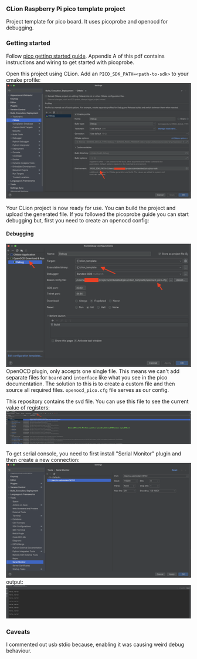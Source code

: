 ### CLion Raspberry Pi pico template project

Project template for pico board. It uses picoprobe and openocd for debugging.

### Getting started
Follow [pico getting started guide](https://datasheets.raspberrypi.com/pico/getting-started-with-pico.pdf). Appendix A of this 
pdf contains instructions and wiring to get started with picoprobe.

Open this project using CLion. Add an `PICO_SDK_PATH=<path-to-sdk>` to your cmake profile:
![cmake profile](docs/cmake.png)

Your CLion project is now ready for use. You can build the project and upload the generated file. If you followed the 
picoprobe guide you can start debugging but, first you need to create an openocd config:

#### Debugging
![openocd](docs/debug.png)
OpenOCD plugin, only accepts one single file. This means we can't add separate files for `board` and `interface` like what you see in the pico documentation.
The solution to this is to create a custom file and then source all required files. `openocd_pico.cfg` file serves as our config.

This repository contains the svd file. You can use this file to see the current value of registers:
![svd](docs/svd.png)


To get serial console, you need to first install "Serial Monitor" plugin and then create a new connection:
![serial config](docs/serial.png)
output:
![serial console](docs/serial-console.png)

### Caveats
I commented out usb stdio because, enabling it was causing weird debug behaviour. 